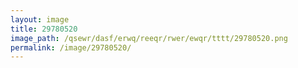 ```yaml
---
layout: image
title: 29780520
image_path: /qsewr/dasf/erwq/reeqr/rwer/ewqr/tttt/29780520.png
permalink: /image/29780520/
---
```

